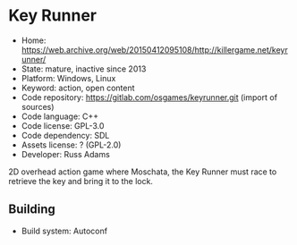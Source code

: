 # Key Runner

- Home: https://web.archive.org/web/20150412095108/http://killergame.net/keyrunner/
- State: mature, inactive since 2013
- Platform: Windows, Linux
- Keyword: action, open content
- Code repository: https://gitlab.com/osgames/keyrunner.git (import of sources)
- Code language: C++
- Code license: GPL-3.0
- Code dependency: SDL
- Assets license: ? (GPL-2.0)
- Developer: Russ Adams

2D overhead action game where Moschata, the Key Runner must race to retrieve the key and bring it to the lock.

## Building

- Build system: Autoconf
